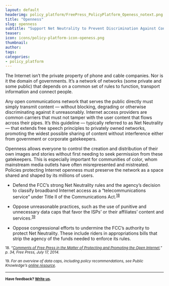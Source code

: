 ```yaml
---
layout: default
headerimg: policy_platform/FreePress_PolicyPlatform_Openess_notext.png
title: "Openness"
slug: openness
subtitle: "Support Net Neutrality to Prevent Discrimination Against Content or Users"
teaser:
icon: icons/policy-platform-icon-openess.png
thumbnail:
author:
tags:
categories:
- policy_platform
---
```

The Internet isn’t the private property of phone and cable companies. Nor is it the domain of governments. It’s a network of networks (some private and some public) that depends on a common set of rules to function, transport information and connect people.

Any open communications network that serves the public directly must simply transmit content — without blocking, degrading or otherwise discriminating against it unreasonably. Internet access providers are common carriers that must not tamper with the user content that flows across their pipes. It’s this guideline — typically referred to as Net Neutrality — that extends free speech principles to privately owned networks, promoting the widest possible sharing of content without interference either from government or corporate gatekeepers.

Openness allows everyone to control the creation and distribution of their own images and stories without first needing to seek permission from these gatekeepers. This is especially important for communities of color, whom mainstream media outlets have often misrepresented and mistreated. Policies protecting Internet openness must preserve the network as a space shared and shaped by its millions of users.

 * Defend the FCC’s strong Net Neutrality rules and the agency’s decision to classify broadband Internet access as a “telecommunications service” under Title II of the Communications Act.<sup>[18](#18)<sup>

 * Oppose unreasonable practices, such as the use of punitive and unnecessary data caps that favor the ISPs’ or their affiliates’ content and services.<sup>[19](#19)<sup>

 * Oppose congressional efforts to undermine the FCC’s authority to protect Net Neutrality. These include riders in appropriations bills that strip the agency of the funds needed to enforce its rules.

<sub><a name="18">18</a>. *“[Comments of Free Press in the Matter of Protecting and Promoting the Open Internet](http://www.freepress.net/sites/default/files/resources/Free_Press_14-28_Comments_7-18-2014.pdf),” p. 34, Free Press, July 17, 2014.*

<sub><a name="19">19</a>. *For an overview of data caps, including policy recommendations, see Public Knowledge’s [online resource](https://www.publicknowledge.org/issues/data-caps).*</sub>

***

**<sub>Have feedback? <a href="mailto:info@freepress.net?subject=Policy platform feedback">Write us</a>.</sub>**
